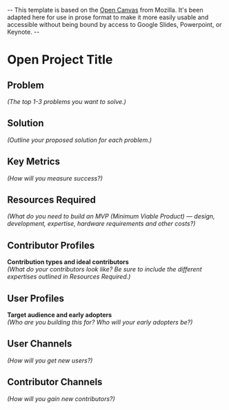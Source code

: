 -- This template is based on the [Open Canvas](https://mozilla.github.io/open-leadership-training-series/articles/opening-your-project/develop-an-open-project-strategy-with-open-canvas/) from Mozilla. It's been adapted here for use in prose format to make it more easily usable and accessible without being bound by access to Google Slides, Powerpoint, or Keynote. --

# Open Project Title

## **Problem**
*(The top 1-3 problems you want to solve.)*



## **Solution**
*(Outline your proposed solution for each problem.)*



## **Key Metrics**
*(How will you measure success?)*



## **Resources Required**
*(What do you need to build an MVP (Minimum Viable Product) — design, development, expertise, hardware requirements and other costs?)*



## **Contributor Profiles**
**Contribution types and ideal contributors**  
*(What do your contributors look like? Be sure to include the different expertises outlined in Resources Required.)*



## **User Profiles**
**Target audience and early adopters**  
*(Who are you building this for? Who will your early adopters be?)*



## **User Channels**
*(How will you get new users?)*



## **Contributor Channels**
*(How will you gain new contributors?)*

